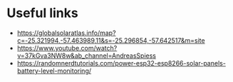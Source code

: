 # Useful links

- https://globalsolaratlas.info/map?c=-25.321994,-57.463989,11&s=-25.296854,-57.642517&m=site
- https://www.youtube.com/watch?v=37kGva3NW8w&ab_channel=AndreasSpiess
- https://randomnerdtutorials.com/power-esp32-esp8266-solar-panels-battery-level-monitoring/
